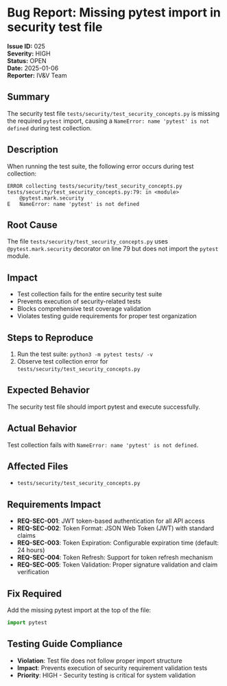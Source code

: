 # Bug Report: Missing pytest import in security test file

**Issue ID:** 025  
**Severity:** HIGH  
**Status:** OPEN  
**Date:** 2025-01-06  
**Reporter:** IV&V Team  

## Summary
The security test file `tests/security/test_security_concepts.py` is missing the required `pytest` import, causing a `NameError: name 'pytest' is not defined` during test collection.

## Description
When running the test suite, the following error occurs during test collection:

```
ERROR collecting tests/security/test_security_concepts.py
tests/security/test_security_concepts.py:79: in <module>
    @pytest.mark.security
E   NameError: name 'pytest' is not defined
```

## Root Cause
The file `tests/security/test_security_concepts.py` uses `@pytest.mark.security` decorator on line 79 but does not import the `pytest` module.

## Impact
- Test collection fails for the entire security test suite
- Prevents execution of security-related tests
- Blocks comprehensive test coverage validation
- Violates testing guide requirements for proper test organization

## Steps to Reproduce
1. Run the test suite: `python3 -m pytest tests/ -v`
2. Observe test collection error for `tests/security/test_security_concepts.py`

## Expected Behavior
The security test file should import pytest and execute successfully.

## Actual Behavior
Test collection fails with `NameError: name 'pytest' is not defined`.

## Affected Files
- `tests/security/test_security_concepts.py`

## Requirements Impact
- **REQ-SEC-001**: JWT token-based authentication for all API access
- **REQ-SEC-002**: Token Format: JSON Web Token (JWT) with standard claims
- **REQ-SEC-003**: Token Expiration: Configurable expiration time (default: 24 hours)
- **REQ-SEC-004**: Token Refresh: Support for token refresh mechanism
- **REQ-SEC-005**: Token Validation: Proper signature validation and claim verification

## Fix Required
Add the missing pytest import at the top of the file:
```python
import pytest
```

## Testing Guide Compliance
- **Violation**: Test file does not follow proper import structure
- **Impact**: Prevents execution of security requirement validation tests
- **Priority**: HIGH - Security testing is critical for system validation
